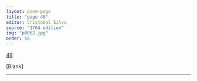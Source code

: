 ```yaml
---
layout: poem-page
title: "page 48"
editor: Cristobal Silva
source: "1764 edition"
img: "p0062.jpg"
order: 56
---
```



[48]({{site.baseurl}}/images/{{page.img}})

[Blank]

---
